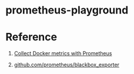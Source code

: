 # prometheus-playground


# Reference

1. [Collect Docker metrics with Prometheus](https://docs.docker.com/config/thirdparty/prometheus/#configure-and-run-prometheus)

2. [github.com/prometheus/blackbox_exporter](https://github.com/docker/docker.github.io/blob/master/config/thirdparty/prometheus.md)
